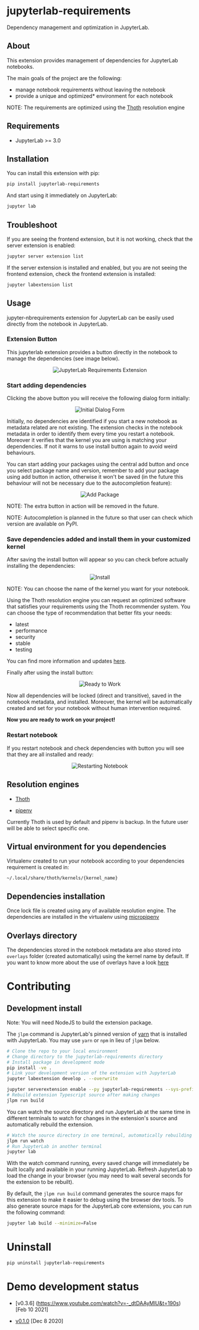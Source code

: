 # jupyterlab-requirements

Dependency management and optimization in JupyterLab.

## About

This extension provides management of dependencies for JupyterLab notebooks.

The main goals of the project are the following:

* manage notebook requirements without leaving the notebook
* provide a unique and optimized* environment for each notebook

NOTE: The requirements are optimized using the [Thoth](https://thoth-station.ninja/) resolution engine

## Requirements

* JupyterLab >= 3.0

## Installation

You can install this extension with pip:

```bash
pip install jupyterlab-requirements
```

And start using it immediately on JupyterLab:

```bash
jupyter lab
```

## Troubleshoot

If you are seeing the frontend extension, but it is not working, check
that the server extension is enabled:

```bash
jupyter server extension list
```

If the server extension is installed and enabled, but you are not seeing
the frontend extension, check the frontend extension is installed:

```bash
jupyter labextension list
```

## Usage

jupyter-nbrequirements extension for JupyterLab can be easily used directly from the notebook in JupyterLab.

### Extension Button

This jupyterlab extension provides a button directly in the notebook to manage the dependencies (see image below).

<div style="text-align:center">
<img alt="JupyterLab Requirements Extension" src="https://raw.githubusercontent.com/thoth-station/jupyterlab-requirements/master/docs/images/JupyterLabRequirementsExtension.jpg">
</div>

### Start adding dependencies

Clicking the above button you will receive the following dialog form initially:

<div style="text-align:center">
<img alt="Initial Dialog Form" src="https://raw.githubusercontent.com/thoth-station/jupyterlab-requirements/master/docs/images/InitialDialogForm.png">
</div>

Initially, no dependencies are identified if you start a new notebook as metadata related are not existing.
The extension checks in the notebook metadata in order to identify them every time you restart a notebook.
Moreover it verifies that the kernel you are using is matching your dependencies. If not it warns to use install button again to avoid weird behaviours.

You can start adding your packages using the central add button and once you select package name and version, remember to add your package using add button in action,
otherwise it won't be saved (in the future this behaviour will not be necessary due to the autocompletion feature):

<div style="text-align:center">
<img alt="Add Package" src="https://raw.githubusercontent.com/thoth-station/jupyterlab-requirements/master/docs/images/AddPackages.png">
</div>

NOTE: The extra button in action will be removed in the future.

NOTE: Autocompletion is planned in the future so that user can check which version are available on PyPI.

### Save dependencies added and install them in your customized kernel

After saving the install button will appear so you can check before actually installing the dependencies:

<div style="text-align:center">
<img alt="Install" src="https://raw.githubusercontent.com/thoth-station/jupyterlab-requirements/master/docs/images/Install.png">
</div>

NOTE: You can choose the name of the kernel you want for your notebook.

Using the Thoth resolution engine you can request an optimized software that satisfies your requirements using the Thoth recommender system.
You can choose the type of recommendation that better fits your needs:

* latest
* performance
* security
* stable
* testing

You can find more information and updates [here](https://thoth-station.ninja/recommendation-types/).

Finally after using the install button:

<div style="text-align:center">
<img alt="Ready to Work" src="https://raw.githubusercontent.com/thoth-station/jupyterlab-requirements/master/docs/images/ReadyToWork.png">
</div>

Now all dependencies will be locked (direct and transitive), saved in the notebook metadata, and installed. Moreover, the kernel will be automatically created and set for your notebook without human intervention required.

**Now you are ready to work on your project!**

### Restart notebook

If you restart notebook and check dependencies with button you will see that they are all installed and ready:

<div style="text-align:center">
<img alt="Restarting Notebook" src="https://raw.githubusercontent.com/thoth-station/jupyterlab-requirements/master/docs/images/RestartingNotebook.png">
</div>

## Resolution engines

* [Thoth](https://thoth-station.ninja/)

* [pipenv](https://github.com/pypa/pipenv)

Currently Thoth is used by default and pipenv is backup. In the future user will be able to select specific one.

## Virtual environment for you dependencies

Virtualenv created to run your notebook according to your dependencies requirement is created in:

`~/.local/share/thoth/kernels/{kernel_name}`

## Dependencies installation

Once lock file is created using any of available resolution engine. The dependencies are installed in the virtualenv using
[micropipenv](https://pypi.org/project/micropipenv/)

## Overlays directory

The dependencies stored in the notebook metadata are also stored into `overlays` folder (created automatically) using the kernel name by default.
If you want to know more about the use of overlays have a look [here](https://github.com/thoth-station/thamos#support-for-multiple-runtime-environments)

# Contributing

## Development install

Note: You will need NodeJS to build the extension package.

The `jlpm` command is JupyterLab's pinned version of
[yarn](https://yarnpkg.com/) that is installed with JupyterLab. You may use
`yarn` or `npm` in lieu of `jlpm` below.

```bash
# Clone the repo to your local environment
# Change directory to the jupyterlab-requirements directory
# Install package in development mode
pip install -ve .
# Link your development version of the extension with JupyterLab
jupyter labextension develop . --overwrite

jupyter serverextension enable --py jupyterlab-requirements --sys-prefix
# Rebuild extension Typescript source after making changes
jlpm run build
```

You can watch the source directory and run JupyterLab at the same time in different terminals to watch for changes in the extension's source and automatically rebuild the extension.

```bash
# Watch the source directory in one terminal, automatically rebuilding when needed
jlpm run watch
# Run JupyterLab in another terminal
jupyter lab
```

With the watch command running, every saved change will immediately be built locally and available in your running JupyterLab. Refresh JupyterLab to load the change in your browser (you may need to wait several seconds for the extension to be rebuilt).

By default, the `jlpm run build` command generates the source maps for this extension to make it easier to debug using the browser dev tools. To also generate source maps for the JupyterLab core extensions, you can run the following command:

```bash
jupyter lab build --minimize=False
```

# Uninstall

```bash
pip uninstall jupyterlab-requirements
```

# Demo development status

* [v0.3.6] (https://www.youtube.com/watch?v=-_dtDAAyMlU&t=190s) [Feb 10 2021]

* [v0.1.0](https://www.youtube.com/watch?v=IBzTOP4TCdA) [Dec 8 2020]
